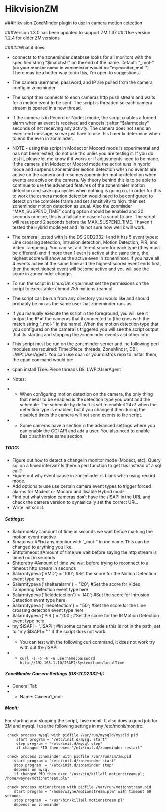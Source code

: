 # HikvisionZM
###Hikvision ZoneMinder plugin to use in camera motion detection

###Version 1.3.0 has been updated to support ZM 1.37
###Use version 1.2.4 for older ZM versions

#####What it does:
 - connects to the zoneminder database looks for all monitors with the specified string "$matchstr" on the end of the name. Default: "_mol-" (so your monitor name in zoneminder would be "mymonitor_mol-") There may be a better way to do this, I'm open to suggestions. 
 - The camera username, password, and IP are pulled from the camera config in zoneminder.
 - The script then connects to each cameras http push stream and waits for a motion event to be sent. The script is threaded so each camera stream is opened in a new thread.
 - If the camera is in Record or Nodect mode, the script enables a forced alarm when an event is received and cancels it after "$alarmdelay" seconds of not receiving any activity. The camera does not send an event end message, so we just have to use this timer to determine when to end the even in zonminder. 
 - NOTE - using this script in Modect or Mocord mode is experimental and has not been tested, do not use this unles you are testing it. If you do test it, please let me know if it works or if adjustments need to be made. If the camera is in Modect or Mocord mode the script runs in hybrid mode and suspends zoneminder motion detection when no events are active on the camera and resumes zoneminder motion detection when events are active on the camera. My theory behind this is to be able to continue to use the advanced features of the zoneminder motion detection and save cpu cycles when nothing is going on. In order for this to work the camera motion detection would need to be configured to detect on the complete frame and set sensitivity to high, then set zoneminder motion detection as usual.  Also the zonminder "MAX_SUSPEND_TIME" config option should be enabled and 30 seconds or more, this is a failsafe in case of a script failure. The script will resuspend 2 seconds before the MAX_SUSPEND_TIME. I haven't tested the Hybrid mode yet and I'm not sure how well it will work.
 - The camera I tested with is the DS-2CD2332-I and it has 5 event types: Line crossing detection, Intrusion detection, Motion Detection, PIR, and Video Tampering. You can set a different score for each type (they must be different) and if more than 1 even is active at the same time, the highest score will show as the active even in zoneminder. If you have all 4 events active at the same time and the highest scored event ends first, then the next highest event will become active and you will see the score in zoneminder change.
 - To run the script in Linux/Unix you must set the permissions on the script to executable: chmod 755 motionstream.pl
 - The script can be run from any directory you would like and should probably be run as the same user that zoneminder runs as.
 - If you manually execute the script in the foreground, you will see it output the IP of the cameras that it connected to (the ones with the match string "_mol-" in the name). When the motion detection type that you configured on the camera is triggered you will see the script output that its starting and stopping the zoneminder events and other info.       
 - This script must be run on the zoneminder server and the following perl modules are required: Time::Piece, threads, ZoneMinder, DBI, LWP::UserAgent. You can use cpan or your distros repo to install them, the cpan command would be: 
 - cpan install Time::Piece threads DBI LWP::UserAgent
   
 - Notes:
 -  - When configuring motion detection on the camera, the only thing that needs to be enabled is the detection type you want and the schedule. The schedule by default is set to enabled 24x7 when the detection type is enabled, but if you change it then during the disabled times the camera will not send events to the script.
 -  - Some cameras have a section in the advanced settings where you can enable the CGI API and add a user. You also need to enable Basic auth in the same section.


##### TODO: 
 -  Figure out how to detect a change in monitor mode (Modect, etc). Query sql on a timed interval? Is there a perl function to get this instead of a sql call?
 -  Figure out why event cause in zoneminder is blank when using record mode.
 -  Add options to use use certain camera event types to trigger forced alarms for Modect or Mocord and disable Hybrid mode.
 -  Find out what version cameras don't have the /ISAPI in the URL and check the camera version to dynamically set the correct URL.
 -  Write init script.


##### Settings:
 -  $alarmdelay #amount of time in seconds we wait before marking the motion event inactive
 -  $matchstr #Find any monitor with "_mol-" in the name. This can be changed to anything you like.
 -  $httptimeout #Amount of time we wait before saying the http stream is timed out in seconds
 -  $httpretry #Amount of time we wait before trying to reconnect to a timeout http stream in seconds
 -  $alarmtypeval{'VMD'} = '100'; #Set the score for the Motion Detection event type here
 -  $alarmtypeval{'shelteralarm'} = '120';   #Set the score for Video Tampering Detection event type here
 -  $alarmtypeval{'fielddetection'} = '140'; #Set the score for Intrusion Detection event type here
 -  $alarmtypeval{'linedetection'} = '150';  #Set the score for the Line crossing detection event type here
 -  $alarmtypeval{'PIR'} = '200';  #Set the score for the IR Motion Detection event type here
 -  my $ISAPI = '/ISAPI'; #In some camera models this is not in the path, set to "my $ISAPI = ''" if the script does not work.
 - - You can test with the following curl command, it does not work try with out the /ISAPI
 - - `curl -s -S -N -u username:password http://192.168.1.10/ISAPI/System/time/localTime`


##### ZoneMinder Camera Settings (DS-2CD2332-I):
- General Tab
- - Name: Camera1_mol-


##### Monit:
For starting and stopping the script, I use monit. It also does a good job for ZM and mysql.
I use the following settings in my /etc/monit/monitrc:

```
 check process mysql with pidfile /var/run/mysqld/mysqld.pid
     start program = "/etc/init.d/mysql start"
     stop program = "/etc/init.d/mysql stop"
     if changed PID then exec "/etc/init.d/zoneminder restart"

 check process zoneminder with pidfile /var/run/zm/zm.pid
    start program = "/etc/init.d/zoneminder start"
    stop program  = "/etc/init.d/zoneminder stop"
    depends on mysql
    if changed PID then exec "/usr/bin/killall motionstream.pl; /home/wayne/motionstream.pl&"

 check process motionstream with pidfile /var/run/motionstream.pid
    start program = "/home/wayne/motionstream.pl&" with timeout 60 seconds
    stop program  = "/usr/bin/killall motionstream.pl"
    depends on zoneminder
```
